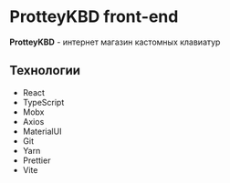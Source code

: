 # ProtteyKBD front-end

**ProtteyKBD** - интернет магазин кастомных клавиатур

## Технологии

- React
- TypeScript
- Mobx
- Axios
- MaterialUI
- Git
- Yarn
- Prettier
- Vite
